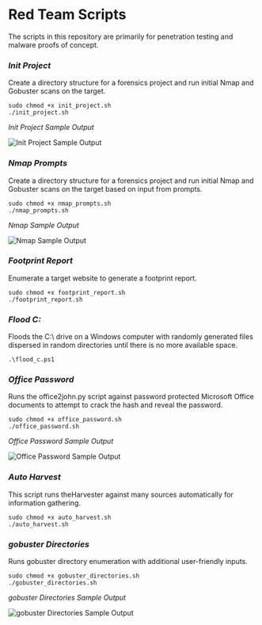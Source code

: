 # Red Team Scripts
The scripts in this repository are primarily for penetration testing and malware proofs of concept. 

### *Init Project*  
Create a directory structure for a forensics project and run initial Nmap and Gobuster scans on the target.

```
sudo chmod +x init_project.sh  
./init_project.sh
```  
*Init Project Sample Output*  

![Init Project Sample Output](https://user-images.githubusercontent.com/89443340/194686187-f68290f4-57fa-4a9f-8dda-67f1edd3ee20.png "Init Project Sample Output")

### *Nmap Prompts*  
Create a directory structure for a forensics project and run initial Nmap and Gobuster scans on the target based on input from prompts.

```
sudo chmod +x nmap_prompts.sh  
./nmap_prompts.sh
```  
*Nmap Sample Output*  

![Nmap Sample Output](https://user-images.githubusercontent.com/89443340/194994657-1ab67344-9f36-4525-81cd-19164f964176.png "Nmap Sample Output")

### *Footprint Report*  
Enumerate a target website to generate a footprint report.

```
sudo chmod +x footprint_report.sh  
./footprint_report.sh
``` 

### *Flood C:*  
Floods the C:\ drive on a Windows computer with randomly generated files dispersed in random directories until there is no more available space.

```
.\flood_c.ps1
``` 

### *Office Password*  
Runs the office2john.py script against password protected Microsoft Office documents to attempt to crack the hash and reveal the password.

```
sudo chmod +x office_password.sh  
./office_password.sh
``` 
*Office Password Sample Output*  

![Office Password Sample Output](https://user-images.githubusercontent.com/89443340/236116076-9168d1e2-95f4-44af-8b62-6dabbf4082ea.png "Init Project Sample Output")

### *Auto Harvest*  
This script runs theHarvester against many sources automatically for information gathering.

```
sudo chmod +x auto_harvest.sh  
./auto_harvest.sh
``` 

### *gobuster Directories*  
Runs gobuster directory enumeration with additional user-friendly inputs.

```
sudo chmod +x gobuster_directories.sh  
./gobuster_directories.sh 
``` 
*gobuster Directories Sample Output*  

![gobuster Directories Sample Output](https://github.com/kansasdynamics/red/assets/89443340/db7326a7-d7b6-427b-807a-bae5d45d298b.png "gobuster Directories Sample Output")
